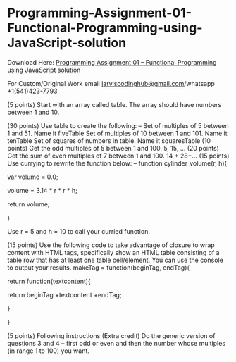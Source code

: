 # Programming-Assignment-01-Functional-Programming-using-JavaScript-solution


Download Here: [Programming Assignment 01 – Functional Programming using JavaScript solution](https://jarviscodinghub.com/assignment/programming-assignment-01-functional-programming-using-javascript-solution/)

For Custom/Original Work email jarviscodinghub@gmail.com/whatsapp +1(541)423-7793

(5 points) Start with an array called table. The array should have numbers between 1 and 10.

(30 points) Use table to create the following: –
Set of multiples of 5 between 1 and 51. Name it fiveTable
Set of multiples of 10 between 1 and 101. Name it tenTable
Set of squares of numbers in table. Name it squaresTable
(10 points) Get the odd multiples of 5 between 1 and 100. 5, 15, …
(20 points) Get the sum of even multiples of 7 between 1 and 100. 14 + 28+…
(15 points) Use currying to rewrite the function below: –
function cylinder_volume(r, h){

var volume = 0.0;

volume = 3.14 * r * r * h;

return volume;

}

Use r = 5 and h = 10 to call your curried function.

(15 points) Use the following code to take advantage of closure to wrap content with HTML tags, specifically show an HTML table consisting of a table row that has at least one table cell/element. You can use the console to output your results.
makeTag = function(beginTag, endTag){

return function(textcontent){

return beginTag +textcontent +endTag;

}

}

(5 points) Following instructions
(Extra credit) Do the generic version of questions 3 and 4 – first odd or even and then the number whose multiples (in range 1 to 100) you want.

